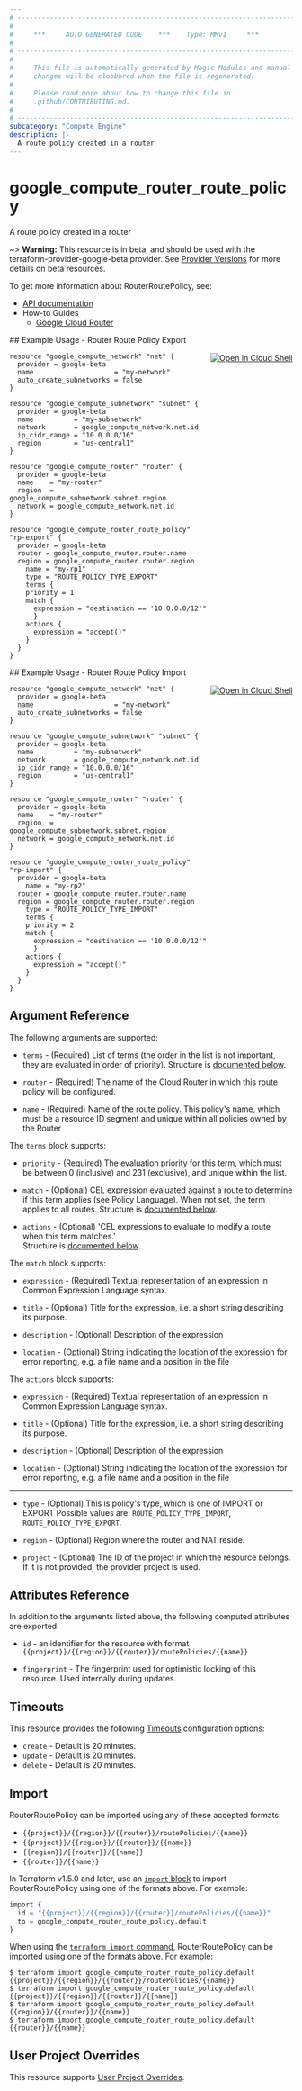 ```yaml
---
# ----------------------------------------------------------------------------
#
#     ***     AUTO GENERATED CODE    ***    Type: MMv1     ***
#
# ----------------------------------------------------------------------------
#
#     This file is automatically generated by Magic Modules and manual
#     changes will be clobbered when the file is regenerated.
#
#     Please read more about how to change this file in
#     .github/CONTRIBUTING.md.
#
# ----------------------------------------------------------------------------
subcategory: "Compute Engine"
description: |-
  A route policy created in a router
---
```


# google_compute_router_route_policy

A route policy created in a router

~> **Warning:** This resource is in beta, and should be used with the terraform-provider-google-beta provider.
See [Provider Versions](https://terraform.io/docs/providers/google/guides/provider_versions.html) for more details on beta resources.

To get more information about RouterRoutePolicy, see:

* [API documentation](https://cloud.google.com/compute/docs/reference/rest/v1/routers)
* How-to Guides
    * [Google Cloud Router](https://cloud.google.com/router/docs/)

<div class = "oics-button" style="float: right; margin: 0 0 -15px">
  <a href="https://console.cloud.google.com/cloudshell/open?cloudshell_git_repo=https%3A%2F%2Fgithub.com%2Fterraform-google-modules%2Fdocs-examples.git&cloudshell_image=gcr.io%2Fcloudshell-images%2Fcloudshell%3Alatest&cloudshell_print=.%2Fmotd&cloudshell_tutorial=.%2Ftutorial.md&cloudshell_working_dir=router_route_policy_export&open_in_editor=main.tf" target="_blank">
    <img alt="Open in Cloud Shell" src="//gstatic.com/cloudssh/images/open-btn.svg" style="max-height: 44px; margin: 32px auto; max-width: 100%;">
  </a>
</div>
## Example Usage - Router Route Policy Export


```hcl
resource "google_compute_network" "net" {
  provider = google-beta
  name                    = "my-network"
  auto_create_subnetworks = false
}

resource "google_compute_subnetwork" "subnet" {
  provider = google-beta
  name          = "my-subnetwork"
  network       = google_compute_network.net.id
  ip_cidr_range = "10.0.0.0/16"
  region        = "us-central1"
}

resource "google_compute_router" "router" {
  provider = google-beta
  name    = "my-router"
  region  = google_compute_subnetwork.subnet.region
  network = google_compute_network.net.id
}

resource "google_compute_router_route_policy" "rp-export" {
  provider = google-beta
  router = google_compute_router.router.name
  region = google_compute_router.router.region
	name = "my-rp1"
	type = "ROUTE_POLICY_TYPE_EXPORT"
	terms {
    priority = 1
    match {
      expression = "destination == '10.0.0.0/12'"
	  }
    actions {
      expression = "accept()"
    }
  }
}
```
<div class = "oics-button" style="float: right; margin: 0 0 -15px">
  <a href="https://console.cloud.google.com/cloudshell/open?cloudshell_git_repo=https%3A%2F%2Fgithub.com%2Fterraform-google-modules%2Fdocs-examples.git&cloudshell_image=gcr.io%2Fcloudshell-images%2Fcloudshell%3Alatest&cloudshell_print=.%2Fmotd&cloudshell_tutorial=.%2Ftutorial.md&cloudshell_working_dir=router_route_policy_import&open_in_editor=main.tf" target="_blank">
    <img alt="Open in Cloud Shell" src="//gstatic.com/cloudssh/images/open-btn.svg" style="max-height: 44px; margin: 32px auto; max-width: 100%;">
  </a>
</div>
## Example Usage - Router Route Policy Import


```hcl
resource "google_compute_network" "net" {
  provider = google-beta
  name                    = "my-network"
  auto_create_subnetworks = false
}

resource "google_compute_subnetwork" "subnet" {
  provider = google-beta
  name          = "my-subnetwork"
  network       = google_compute_network.net.id
  ip_cidr_range = "10.0.0.0/16"
  region        = "us-central1"
}

resource "google_compute_router" "router" {
  provider = google-beta
  name    = "my-router"
  region  = google_compute_subnetwork.subnet.region
  network = google_compute_network.net.id
}

resource "google_compute_router_route_policy" "rp-import" {
  provider = google-beta
	name = "my-rp2"
  router = google_compute_router.router.name
  region = google_compute_router.router.region
	type = "ROUTE_POLICY_TYPE_IMPORT"
	terms {
    priority = 2
    match {
      expression = "destination == '10.0.0.0/12'"
	  }
    actions {
      expression = "accept()"
    }
  }
}
```

## Argument Reference

The following arguments are supported:


* `terms` -
  (Required)
  List of terms (the order in the list is not important, they are evaluated in order of priority).
  Structure is [documented below](#nested_terms).

* `router` -
  (Required)
  The name of the Cloud Router in which this route policy will be configured.

* `name` -
  (Required)
  Name of the route policy. This policy's name, which must be a resource ID segment and unique within all policies owned by the Router


<a name="nested_terms"></a>The `terms` block supports:

* `priority` -
  (Required)
  The evaluation priority for this term, which must be between 0 (inclusive) and 231 (exclusive), and unique within the list.

* `match` -
  (Optional)
  CEL expression evaluated against a route to determine if this term applies (see Policy Language). When not set, the term applies to all routes.
  Structure is [documented below](#nested_match).

* `actions` -
  (Optional)
  'CEL expressions to evaluate to modify a route when this term matches.'\
  Structure is [documented below](#nested_actions).


<a name="nested_match"></a>The `match` block supports:

* `expression` -
  (Required)
  Textual representation of an expression in Common Expression Language syntax.

* `title` -
  (Optional)
  Title for the expression, i.e. a short string describing its purpose.

* `description` -
  (Optional)
  Description of the expression

* `location` -
  (Optional)
  String indicating the location of the expression for error reporting, e.g. a file name and a position in the file

<a name="nested_actions"></a>The `actions` block supports:

* `expression` -
  (Required)
  Textual representation of an expression in Common Expression
  Language syntax.

* `title` -
  (Optional)
  Title for the expression, i.e. a short string describing its
  purpose.

* `description` -
  (Optional)
  Description of the expression

* `location` -
  (Optional)
  String indicating the location of the expression for error
  reporting, e.g. a file name and a position in the file

- - -


* `type` -
  (Optional)
  This is policy's type, which is one of IMPORT or EXPORT
  Possible values are: `ROUTE_POLICY_TYPE_IMPORT`, `ROUTE_POLICY_TYPE_EXPORT`.

* `region` -
  (Optional)
  Region where the router and NAT reside.

* `project` - (Optional) The ID of the project in which the resource belongs.
    If it is not provided, the provider project is used.


## Attributes Reference

In addition to the arguments listed above, the following computed attributes are exported:

* `id` - an identifier for the resource with format `{{project}}/{{region}}/{{router}}/routePolicies/{{name}}`

* `fingerprint` -
  The fingerprint used for optimistic locking of this resource.  Used
  internally during updates.


## Timeouts

This resource provides the following
[Timeouts](https://developer.hashicorp.com/terraform/plugin/sdkv2/resources/retries-and-customizable-timeouts) configuration options:

- `create` - Default is 20 minutes.
- `update` - Default is 20 minutes.
- `delete` - Default is 20 minutes.

## Import


RouterRoutePolicy can be imported using any of these accepted formats:

* `{{project}}/{{region}}/{{router}}/routePolicies/{{name}}`
* `{{project}}/{{region}}/{{router}}/{{name}}`
* `{{region}}/{{router}}/{{name}}`
* `{{router}}/{{name}}`


In Terraform v1.5.0 and later, use an [`import` block](https://developer.hashicorp.com/terraform/language/import) to import RouterRoutePolicy using one of the formats above. For example:

```tf
import {
  id = "{{project}}/{{region}}/{{router}}/routePolicies/{{name}}"
  to = google_compute_router_route_policy.default
}
```

When using the [`terraform import` command](https://developer.hashicorp.com/terraform/cli/commands/import), RouterRoutePolicy can be imported using one of the formats above. For example:

```
$ terraform import google_compute_router_route_policy.default {{project}}/{{region}}/{{router}}/routePolicies/{{name}}
$ terraform import google_compute_router_route_policy.default {{project}}/{{region}}/{{router}}/{{name}}
$ terraform import google_compute_router_route_policy.default {{region}}/{{router}}/{{name}}
$ terraform import google_compute_router_route_policy.default {{router}}/{{name}}
```

## User Project Overrides

This resource supports [User Project Overrides](https://registry.terraform.io/providers/hashicorp/google/latest/docs/guides/provider_reference#user_project_override).
